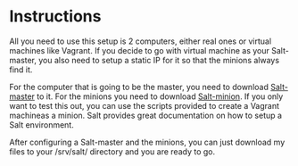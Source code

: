 # Instructions

All you need to use this setup is 2 computers, either real ones or virtual machines like Vagrant. If you decide to go with virtual machine as your Salt-master, you also need to setup a static IP for it so that the minions always find it.

For the computer that is going to be the master, you need to download [Salt-master](https://repo.saltproject.io/#debian) to it. For the minions you need to download [Salt-minion](https://repo.saltproject.io/). If you only want to test this out, you can use the scripts provided to create a Vagrant machineas a minion. Salt provides great documentation on how to setup a Salt environment.

After configuring a Salt-master and the minions, you can just download my files to your /srv/salt/ directory and you are ready to go.

